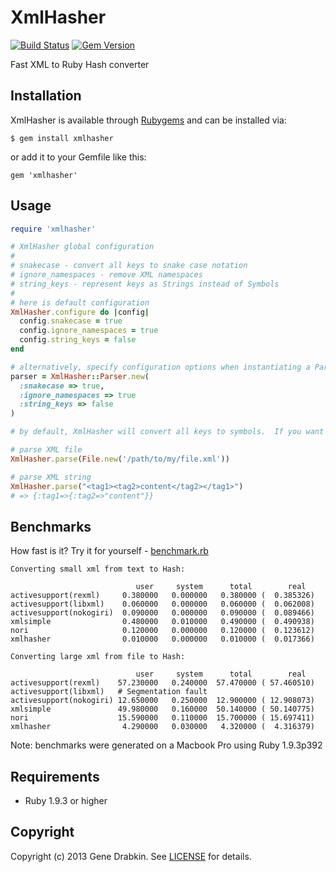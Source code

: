 # XmlHasher

[![Build Status](https://travis-ci.org/cloocher/xmlhasher.png)](https://travis-ci.org/cloocher/xmlhasher)
[![Gem Version](https://badge.fury.io/rb/xmlhasher.png)](http://badge.fury.io/rb/xmlhasher)

Fast XML to Ruby Hash converter

## Installation

XmlHasher is available through [Rubygems](http://rubygems.org/gems/xmlhasher) and can be installed via:

```
$ gem install xmlhasher
```

or add it to your Gemfile like this:

```
gem 'xmlhasher'
```

## Usage

```ruby
require 'xmlhasher'

# XmlHasher global configuration
#
# snakecase - convert all keys to snake case notation
# ignore_namespaces - remove XML namespaces
# string_keys - represent keys as Strings instead of Symbols
#
# here is default configuration
XmlHasher.configure do |config|
  config.snakecase = true
  config.ignore_namespaces = true
  config.string_keys = false
end

# alternatively, specify configuration options when instantiating a Parser
parser = XmlHasher::Parser.new(
  :snakecase => true,
  :ignore_namespaces => true
  :string_keys => false
)

# by default, XmlHasher will convert all keys to symbols.  If you want all keys to be Strings, set :string_keys option to 'true'

# parse XML file
XmlHasher.parse(File.new('/path/to/my/file.xml'))

# parse XML string
XmlHasher.parse("<tag1><tag2>content</tag2></tag1>")
# => {:tag1=>{:tag2=>"content"}}

```
## Benchmarks

How fast is it?  Try it for yourself - [benchmark.rb](https://github.com/cloocher/xmlhasher/blob/master/benchmark/benchmark.rb)

```
Converting small xml from text to Hash:

                            user     system      total        real
activesupport(rexml)     0.380000   0.000000   0.380000 (  0.385326)
activesupport(libxml)    0.060000   0.000000   0.060000 (  0.062008)
activesupport(nokogiri)  0.090000   0.000000   0.090000 (  0.089466)
xmlsimple                0.480000   0.010000   0.490000 (  0.490938)
nori                     0.120000   0.000000   0.120000 (  0.123612)
xmlhasher                0.010000   0.000000   0.010000 (  0.017366)

Converting large xml from file to Hash:

                            user     system      total        real
activesupport(rexml)    57.230000   0.240000  57.470000 ( 57.460510)
activesupport(libxml)   # Segmentation fault
activesupport(nokogiri) 12.650000   0.250000  12.900000 ( 12.908073)
xmlsimple               49.980000   0.160000  50.140000 ( 50.140775)
nori                    15.590000   0.110000  15.700000 ( 15.697411)
xmlhasher                4.290000   0.030000   4.320000 (  4.316379)
```
Note: benchmarks were generated on a Macbook Pro using Ruby 1.9.3p392

## Requirements

* Ruby 1.9.3 or higher

## Copyright
Copyright (c) 2013 Gene Drabkin.
See [LICENSE][] for details.

[license]: LICENSE.md
